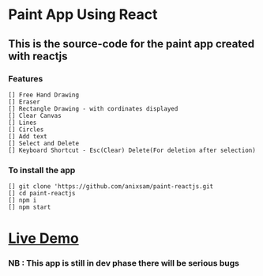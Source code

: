 # Paint App Using React

## This is the source-code for the paint app created with reactjs

### Features

    [] Free Hand Drawing
    [] Eraser
    [] Rectangle Drawing - with cordinates displayed
    [] Clear Canvas
    [] Lines
    [] Circles
    [] Add text
    [] Select and Delete
    [] Keyboard Shortcut - Esc(Clear) Delete(For deletion after selection)

### To install the app

    [] git clone 'https://github.com/anixsam/paint-reactjs.git
    [] cd paint-reactjs
    [] npm i
    [] npm start

# [Live Demo](https://paint-reactjs.vercel.app)


### NB : This app is still in dev phase there will be serious bugs
